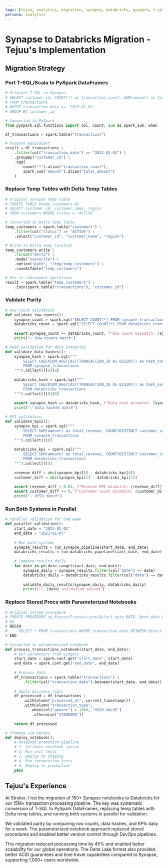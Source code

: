 ```yaml
---
tags: [tejuu, analytics, migration, synapse, databricks, pyspark, t-sql]
persona: analytics
---
```


# Synapse to Databricks Migration - Tejuu's Implementation

## Migration Strategy

### Port T-SQL/Scala to PySpark DataFrames
```python
# Original T-SQL in Synapse
# SELECT customer_id, COUNT(*) as transaction_count, SUM(amount) as total_amount
# FROM transactions 
# WHERE transaction_date >= '2023-01-01'
# GROUP BY customer_id

# Converted to PySpark
from pyspark.sql.functions import col, count, sum as spark_sum, when

df_transactions = spark.table("transactions")

# PySpark equivalent
result = df_transactions \
    .filter(col("transaction_date") >= "2023-01-01") \
    .groupBy("customer_id") \
    .agg(
        count("*").alias("transaction_count"),
        spark_sum("amount").alias("total_amount")
    )
```

### Replace Temp Tables with Delta Temp Tables
```python
# Original Synapse temp table
# CREATE TABLE #temp_customers AS
# SELECT customer_id, customer_name, region
# FROM customers WHERE status = 'ACTIVE'

# Converted to Delta temp table
temp_customers = spark.table("customers") \
    .filter(col("status") == "ACTIVE") \
    .select("customer_id", "customer_name", "region")

# Write to Delta temp location
temp_customers.write \
    .format("delta") \
    .mode("overwrite") \
    .option("path", "/tmp/temp_customers") \
    .saveAsTable("temp_customers")

# Use in subsequent operations
result = spark.table("temp_customers") \
    .join(spark.table("transactions"), "customer_id")
```

### Validate Parity
```python
# Row count validation
def validate_row_counts():
    synapse_count = spark.sql("SELECT COUNT(*) FROM synapse_transactions").collect()[0][0]
    databricks_count = spark.sql("SELECT COUNT(*) FROM databricks_transactions").collect()[0][0]
    
    assert synapse_count == databricks_count, f"Row count mismatch: {synapse_count} vs {databricks_count}"
    print("✅ Row counts match")

# Hash validation for data integrity
def validate_data_hashes():
    synapse_hash = spark.sql("""
        SELECT CHECKSUM_AGG(CAST(TRANSACTION_ID AS BIGINT)) as hash_sum
        FROM synapse_transactions
    """).collect()[0][0]
    
    databricks_hash = spark.sql("""
        SELECT CHECKSUM_AGG(CAST(TRANSACTION_ID AS BIGINT)) as hash_sum
        FROM databricks_transactions
    """).collect()[0][0]
    
    assert synapse_hash == databricks_hash, f"Data hash mismatch: {synapse_hash} vs {databricks_hash}"
    print("✅ Data hashes match")

# KPI validation
def validate_kpis():
    synapse_kpi = spark.sql("""
        SELECT SUM(amount) as total_revenue, COUNT(DISTINCT customer_id) as unique_customers
        FROM synapse_transactions
    """).collect()[0]
    
    databricks_kpi = spark.sql("""
        SELECT SUM(amount) as total_revenue, COUNT(DISTINCT customer_id) as unique_customers
        FROM databricks_transactions
    """).collect()[0]
    
    revenue_diff = abs(synapse_kpi[0] - databricks_kpi[0])
    customer_diff = abs(synapse_kpi[1] - databricks_kpi[1])
    
    assert revenue_diff < 0.01, f"Revenue KPI mismatch: {revenue_diff}"
    assert customer_diff == 0, f"Customer count mismatch: {customer_diff}"
    print("✅ KPIs match")
```

### Run Both Systems in Parallel
```python
# Parallel validation for one week
def parallel_validation():
    start_date = "2023-01-01"
    end_date = "2023-01-07"
    
    # Run both systems
    synapse_results = run_synapse_pipeline(start_date, end_date)
    databricks_results = run_databricks_pipeline(start_date, end_date)
    
    # Compare results daily
    for date in pd.date_range(start_date, end_date):
        synapse_daily = synapse_results.filter(col("date") == date)
        databricks_daily = databricks_results.filter(col("date") == date)
        
        validate_daily_results(synapse_daily, databricks_daily)
        print(f"✅ {date} validation passed")
```

### Replace Stored Procs with Parameterized Notebooks
```python
# Original stored procedure
# CREATE PROCEDURE sp_ProcessTransactions(@start_date DATE, @end_date DATE)
# AS
# BEGIN
#     SELECT * FROM transactions WHERE transaction_date BETWEEN @start_date AND @end_date
# END

# Converted to parameterized notebook
def process_transactions_notebook(start_date, end_date):
    # Get parameters from widgets
    start_date = spark.conf.get("start_date", start_date)
    end_date = spark.conf.get("end_date", end_date)
    
    # Process data
    df_transactions = spark.table("transactions") \
        .filter(col("transaction_date").between(start_date, end_date))
    
    # Apply business logic
    df_processed = df_transactions \
        .withColumn("processed_at", current_timestamp()) \
        .withColumn("transaction_type", 
            when(col("amount") > 1000, "HIGH_VALUE")
            .otherwise("STANDARD"))
    
    return df_processed

# Promote via DevOps
def deploy_notebook():
    # Notebook promotion pipeline
    # 1. Validate notebook syntax
    # 2. Run unit tests
    # 3. Deploy to staging
    # 4. Run integration tests
    # 5. Deploy to production
    pass
```

## Tejuu's Experience

At Stryker, I led the migration of 150+ Synapse notebooks to Databricks for our 15M+ transaction processing pipeline. The key was systematic conversion of T-SQL to PySpark DataFrames, replacing temp tables with Delta temp tables, and running both systems in parallel for validation.

We validated parity by comparing row counts, data hashes, and KPIs daily for a week. The parameterized notebook approach replaced stored procedures and enabled better version control through DevOps pipelines.

This migration reduced processing time by 45% and enabled better scalability for our global operations. The Delta Lake format also provided better ACID guarantees and time travel capabilities compared to Synapse, supporting 1,000+ users worldwide.
